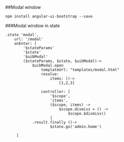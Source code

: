 ##Modal window

    npm install angular-ui-bootstrap --save

###Modal window in state

    .state 'modal',
        url: '/modal'
        onEnter: [
            '$stateParams'
            '$state' 
            '$uibModal' 
            ($stateParams, $state, $uibModal)-> 
                $uibModal.open
                    templateUrl: "templates/modal.html"
                    resolve: 
                        items: ()->
                            [1,2,3]
                    
                    controller: [
                        '$scope', 
                        'items', 
                        ($scope, items) ->
                            $scope.dismiss = () ->
                                $scope.$dismiss()
                        ]
                .result.finally ()->
                        $state.go('admin.home')
         
         ] 
